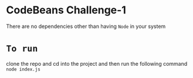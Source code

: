 # CodeBeans Challenge-1

There are no dependencies other than having `Node` in your system

# `To run`
clone the repo and cd into the project 
and then run the following command 
` node index.js `
